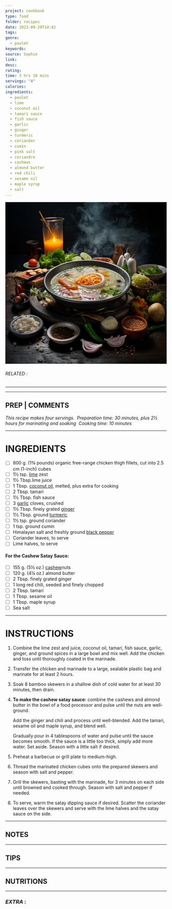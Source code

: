 ```yaml
---
project: cookbook
type: food
folder: recipes
date: 2023-09-29T14:42
tags: 
genre:
  - poulet
keywords: 
source: Sophie
link: 
desc: 
rating: 
time: 3 hrs 10 mins
servings: "4"
calories: 
ingredients:
  - poulet
  - lime
  - coconut oil
  - tamari sauce
  - fish sauce
  - garlic
  - ginger
  - turmeric
  - coriander
  - cumin
  - pink salt
  - coriandre
  - cashews
  - almond butter
  - red chili
  - sesame oil
  - maple syrup
  - salt
---
```


![IMAGE](_default.png)

###### *RELATED* : 
---


---
## PREP | COMMENTS

_This recipe makes four servings._ 
_Preparation time: 30 minutes, plus 2½ hours for marinating and soaking_ 
_Cooking time: 10 minutes_

---
# INGREDIENTS

- [ ] 800 g. (1¾ pounds) organic free-range chicken thigh fillets, cut into 2.5 cm (1-inch) cubes 
- [ ] 1½ tsp. [lime](http://foodfacts.mercola.com/lime.html) zest 
- [ ] 1½ Tbsp.lime juice 
- [ ] 1 Tbsp. [coconut oil](http://articles.mercola.com/sites/articles/archive/2013/11/18/coconut-oil-uses.aspx), melted, plus extra for cooking 
- [ ] 2 Tbsp. tamari
- [ ] 1½ Tbsp. fish sauce
- [ ] 3 [garlic](http://foodfacts.mercola.com/garlic.html) cloves, crushed
- [ ] 1½ Tbsp. finely grated [ginger](http://foodfacts.mercola.com/ginger.html)
- [ ] 1½ Tbsp. ground [turmeric](http://foodfacts.mercola.com/turmeric.html)
- [ ] 1½ tsp. ground coriander
- [ ] 1 tsp. ground cumin 
- [ ] Himalayan salt and freshly ground [black pepper](http://foodfacts.mercola.com/black-pepper.html)
- [ ] Coriander leaves, to serve
- [ ] Lime halves, to serve

#### **For the Cashew Satay Sauce:**
    
- [ ] 155 g. (5½ oz.) [cashew](http://foodfacts.mercola.com/cashews.html)nuts
- [ ] 120 g. (4¼ oz.) almond butter 
- [ ] 2 Tbsp. finely grated ginger
- [ ] 1 long red chili, seeded and finely chopped 
- [ ] 2 Tbsp. tamari 
- [ ] 1 Tbsp. sesame oil
- [ ] 1 Tbsp. maple syrup 
- [ ] Sea salt

---
# INSTRUCTIONS

1. Combine the lime zest and juice, coconut oil, tamari, fish sauce, garlic, ginger, and ground spices in a large bowl and mix well. Add the chicken and toss until thoroughly coated in the marinade.
    
2. Transfer the chicken and marinade to a large, sealable plastic bag and marinate for at least 2 hours. 
    
3. Soak 8 bamboo skewers in a shallow dish of cold water for at least 30 minutes, then drain.
    
4. **To make the cashew satay sauce:** combine the cashews and almond butter in the bowl of a food processor and pulse until the nuts are well-ground.
    
    Add the ginger and chili and process until well-blended. Add the tamari, sesame oil and maple syrup, and blend well. 
    
    Gradually pour in 4 tablespoons of water and pulse until the sauce becomes smooth. If the sauce is a little too thick, simply add more water. Set aside. Season with a little salt if desired. 
    
5. Preheat a barbecue or grill plate to medium-high. 
    
6. Thread the marinated chicken cubes onto the prepared skewers and season with salt and pepper.
    
7. Grill the skewers, basting with the marinade, for 3 minutes on each side until browned and cooked through. Season with salt and pepper if needed. 
    
8. To serve, warm the satay dipping sauce if desired. Scatter the coriander leaves over the skewers and serve with the lime halves and the satay sauce on the side.

---
## NOTES



---
## TIPS



---
## NUTRITIONS



---
### *EXTRA* :



